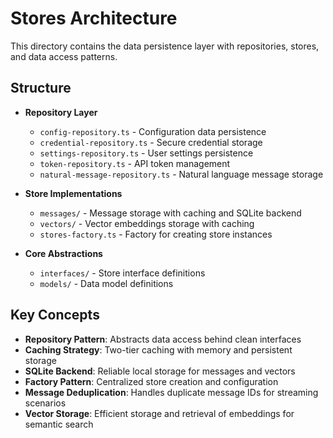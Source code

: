 # Stores Architecture

This directory contains the data persistence layer with repositories, stores, and data access patterns.

## Structure

- **Repository Layer**
  - `config-repository.ts` - Configuration data persistence
  - `credential-repository.ts` - Secure credential storage
  - `settings-repository.ts` - User settings persistence
  - `token-repository.ts` - API token management
  - `natural-message-repository.ts` - Natural language message storage

- **Store Implementations**
  - `messages/` - Message storage with caching and SQLite backend
  - `vectors/` - Vector embeddings storage with caching
  - `stores-factory.ts` - Factory for creating store instances

- **Core Abstractions**
  - `interfaces/` - Store interface definitions
  - `models/` - Data model definitions

## Key Concepts

- **Repository Pattern**: Abstracts data access behind clean interfaces
- **Caching Strategy**: Two-tier caching with memory and persistent storage
- **SQLite Backend**: Reliable local storage for messages and vectors
- **Factory Pattern**: Centralized store creation and configuration
- **Message Deduplication**: Handles duplicate message IDs for streaming scenarios
- **Vector Storage**: Efficient storage and retrieval of embeddings for semantic search
